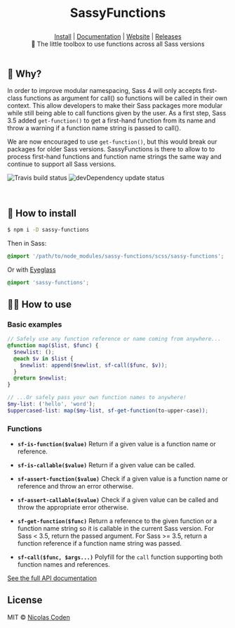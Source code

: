 <h1><p align="center">SassyFunctions</p></h1>

<div align="center">
  <a href="https://github.com/ncoden/sassy-functions#-how-to-install">Install</a> | <a href="https://ncoden.github.io/sassy-functions/docs/">Documentation</a> | <a href="https://ncoden.github.io/sassy-functions/">Website</a> | <a href="https://github.com/ncoden/sassy-functions/releases">Releases</a>
</div>

<div align="center">
  🎉 The little toolbox to use functions across all Sass versions
</div>

<br>

## 🤔 Why?

In order to improve modular namespacing, Sass 4 will only accepts first-class functions as argument for call() so functions will be called in their own context. This allow developers to make their Sass packages more modular while still being able to call functions given by the user. As a first step, Sass 3.5 added `get-function()` to get a first-hand function from its name and throw a warning if a function name string is passed to call().

We are now encouraged to use `get-function()`, but this would break our packages for older Sass versions. SassyFunctions is there to allow to to process first-hand functions and function name strings the same way and continue to support all Sass versions.

![Travis build status](https://img.shields.io/travis/ncoden/sassy-functions.svg)
![devDependency update status](https://img.shields.io/david/dev/ncoden/sassy-functions.svg)

<br>

## 👷 How to install

```sh
$ npm i -D sassy-functions
```

Then in Sass:
```scss
@import '/path/to/node_modules/sassy-functions/scss/sassy-functions';
```

Or with [Eyeglass](https://github.com/sass-eyeglass/eyeglass#writing-an-eyeglass-module)
```scss
@import 'sassy-functions';
```

## 👩‍💻 How to use

### Basic examples

```scss
// Safely use any function reference or name coming from anywhere...
@function map($list, $func) {
  $newlist: ();
  @each $v in $list {
    $newlist: append($newlist, sf-call($func, $v));
  }
  @return $newlist;
}

// ...Or safely pass your own function names to anywhere!
$my-list: ('hello', 'word');
$uppercased-list: map($my-list, sf-get-function(to-upper-case));
```

### Functions

* **`sf-is-function($value)`**
  Return if a given value is a function name or reference.

* **`sf-is-callable($value)`**
  Return if a given value can be called.

* **`sf-assert-function($value)`**
  Check if a given value is a function name or reference and throw an error otherwise.

* **`sf-assert-callable($value)`**
  Check if a given value can be called and throw the appropriate error otherwise.

* **`sf-get-function($func)`**
  Return a reference to the given function or a function name string so it is callable in the current Sass version. For Sass < 3.5, return the passed argument. For Sass >= 3.5, return a function reference if a function name string was passed.

* **`sf-call($func, $args...)`**
  Polyfill for the `call` function supporting both function names and references.

[See the full API documentation](https://ncoden.github.io/sassy-functions/docs)

## License

MIT © [Nicolas Coden](https://github.com/ncoden)
